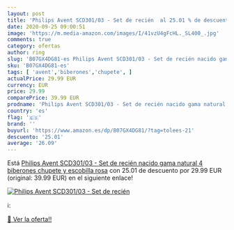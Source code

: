 ```yaml
---
layout: post
title: 'Philips Avent SCD301/03 - Set de recién  al 25.01 % de descuento'
date: 2020-09-25 09:00:51
image: 'https://m.media-amazon.com/images/I/41vzU4gFcHL._SL400_.jpg'
comments: true
category: ofertas
author: ring
slug: 'B07GX4DG81-es Philips Avent SCD301/03 - Set de recién nacido gama...'
sku: 'B07GX4DG81-es'
tags: [ 'avent','biberones','chupete', ]
actualPrice: 29.99 EUR
currency: EUR
price: 29.99
comparePrice: 39.99 EUR
prodname: 'Philips Avent SCD301/03 - Set de recién nacido gama natural  4 biberones  chupete y escobilla  rosa'
country: 'es'
flag: '🇪🇸'
brand: ''
buyurl: 'https://www.amazon.es/dp/B07GX4DG81/?tag=tolees-21'
descuento: '25.01'
average: '26.09'
---
```


Está [Philips Avent SCD301/03 - Set de recién nacido gama natural  4 biberones  chupete y escobilla  rosa](https://www.amazon.es/dp/B07GX4DG81/?tag=tolees-21) con 25.01 de descuento por 29.99 EUR (original: 39.99 EUR) en el siguiente enlace!

[![Philips Avent SCD301/03 - Set de recién ](https://m.media-amazon.com/images/I/41vzU4gFcHL._SL400_.jpg)](https://www.amazon.es/dp/B07GX4DG81/?tag=tolees-21)

ℹ️:


[🛒 Ver la oferta!!](https://www.amazon.es/dp/B07GX4DG81/?tag=tolees-21)
